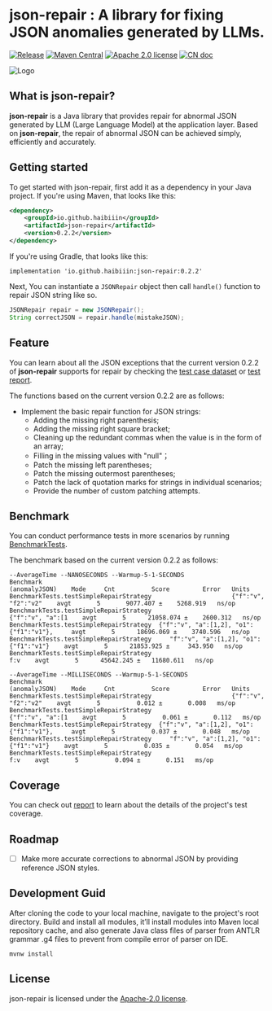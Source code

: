 # json-repair : A library for fixing JSON anomalies generated by LLMs.

[![Release](https://img.shields.io/github/release/HAibiiin/json-repair.svg?sort=semver)](https://github.com/HAibiiin/json-repair/releases/latest)
[![Maven Central](https://img.shields.io/maven-central/v/io.github.haibiiin/json-repair.svg)](https://search.maven.org/artifact/io.github.haibiiin/json-repair)
[![Apache 2.0 license](https://img.shields.io/badge/license-Apache%202.0-blue)](./LICENSE)
[![CN doc](https://img.shields.io/badge/文档-中文版-blue.svg)](https://github.com/HAibiiin/json-repair/blob/main/README-ZH.md)

![Logo](https://haibiiin.github.io/resources/json-repair-logo.png)

## What is json-repair?

**json-repair** is a Java library that provides repair for abnormal JSON generated by LLM (Large Language Model) at the application layer. Based on **json-repair**, the repair of abnormal JSON can be achieved simply, efficiently and accurately.

## Getting started

To get started with json-repair, first add it as a dependency in your Java project. If you're using Maven, that looks like this:

```xml
<dependency>
    <groupId>io.github.haibiiin</groupId>
    <artifactId>json-repair</artifactId>
    <version>0.2.2</version>
</dependency>
```
If you're using Gradle, that looks like this:

```
implementation 'io.github.haibiiin:json-repair:0.2.2'
```
Next, You can instantiate a `JSONRepair` object  then call `handle()` function to repair JSON string like so.

```java
JSONRepair repair = new JSONRepair();
String correctJSON = repair.handle(mistakeJSON);
```

## Feature

You can learn about all the JSON exceptions that the current version 0.2.2 of **json-repair** supports for repair by checking the [test case dataset](https://github.com/HAibiiin/json-repair/blob/main/src/test/resources/case/simple.xml) or [test report](https://haibiiin.github.io/json-repair/reports/testcase/).

The functions based on the current version 0.2.2 are as follows:

* Implement the basic repair function for JSON strings:
  * Adding the missing right parenthesis;
  * Adding the missing right square bracket;
  * Cleaning up the redundant commas when the value is in the form of an array;
  * Filling in the missing values with "null"；
  * Patch the missing left parentheses; 
  * Patch the missing outermost parentheses; 
  * Patch the lack of quotation marks for strings in individual scenarios;
  * Provide the number of custom patching attempts.

## Benchmark

You can conduct performance tests in more scenarios by running [BenchmarkTests](https://github.com/HAibiiin/json-repair/blob/main/src/test/java/io/github/haibiiin/json/repair/BenchmarkTests.java).

The benchmark based on the current version 0.2.2 as follows:

```
--AverageTime --NANOSECONDS --Warmup-5-1-SECONDS
Benchmark                                                          (anomalyJSON)    Mode     Cnt          Score         Error   Units
BenchmarkTests.testSimpleRepairStrategy                      {"f":"v", "f2":"v2"    avgt       5       9077.407 ±    5268.919   ns/op
BenchmarkTests.testSimpleRepairStrategy                         {"f":"v", "a":[1    avgt       5      21058.074 ±    2600.312   ns/op
BenchmarkTests.testSimpleRepairStrategy  {"f":"v", "a":[1,2], "o1":{"f1":"v1"},     avgt       5      18696.069 ±    3740.596   ns/op
BenchmarkTests.testSimpleRepairStrategy     "f":"v", "a":[1,2], "o1":{"f1":"v1"}    avgt       5      21853.925 ±     343.950   ns/op
BenchmarkTests.testSimpleRepairStrategy                                      f:v    avgt       5      45642.245 ±   11680.611   ns/op

--AverageTime --MILLISECONDS --Warmup-5-1-SECONDS
Benchmark                                                          (anomalyJSON)    Mode     Cnt          Score         Error   Units
BenchmarkTests.testSimpleRepairStrategy                      {"f":"v", "f2":"v2"    avgt       5          0.012 ±       0.008   ms/op
BenchmarkTests.testSimpleRepairStrategy                         {"f":"v", "a":[1    avgt       5          0.061 ±       0.112   ms/op
BenchmarkTests.testSimpleRepairStrategy  {"f":"v", "a":[1,2], "o1":{"f1":"v1"},     avgt       5          0.037 ±       0.048   ms/op
BenchmarkTests.testSimpleRepairStrategy     "f":"v", "a":[1,2], "o1":{"f1":"v1"}    avgt       5          0.035 ±       0.054   ms/op
BenchmarkTests.testSimpleRepairStrategy                                      f:v    avgt       5          0.094 ±       0.151   ms/op
```

## Coverage

You can check out [report](https://haibiiin.github.io/json-repair/reports/coverage/) to learn about the details of the project's test coverage.

## Roadmap

 - [ ] Make more accurate corrections to abnormal JSON by providing reference JSON styles.

## Development Guid

After cloning the code to your local machine, navigate to the project's root directory. Build and install all modules, it’ll install modules into Maven local repository cache, and also generate Java class files of parser from ANTLR grammar .g4 files to prevent from compile error of parser on IDE.

```shell
mvnw install
```

## License

json-repair is licensed under the [Apache-2.0 license](https://github.com/HAibiiin/json-repair/blob/master/LICENSE).
